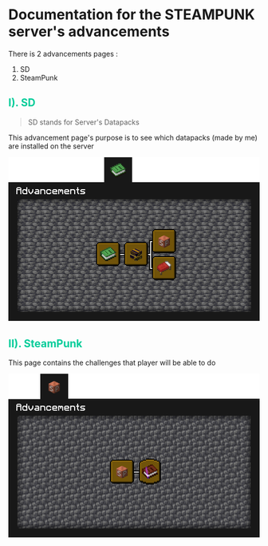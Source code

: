 # Documentation for the STEAMPUNK server's advancements

There is 2 advancements pages :

1. SD
2. SteamPunk

## <span style="color:#00cc99">__I). SD__</span>

> SD stands for Server's Datapacks

This advancement page's purpose is to see which datapacks (made by me) are installed on the server

![SD page](images/page_sd.png)

## <span style="color:#00cc99">__II). SteamPunk__</span>

This page contains the challenges that player will be able to do

![Steampunk page](images/page_steampunk.png)
